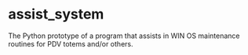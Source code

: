 # assist_system
The Python prototype of a program that assists in WIN OS maintenance routines for PDV totems and/or others.
